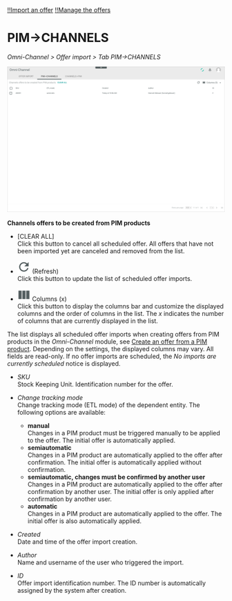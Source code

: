 [!!Import an offer](../Operation/02_ImportOffers.md)
[!!Manage the offers](../Operation/01_ManageOffers.md)

# PIM->CHANNELS

*Omni-Channel > Offer import > Tab PIM->CHANNELS*

![PIM->CHANNELS](../../Assets/Screenshots/Channels/OfferImport/PIMChannels/PIMChannels.png "[PIM->CHANNELS]")

**Channels offers to be created from PIM products**	

- [CLEAR ALL]  
    Click this button to cancel all scheduled offer. All offers that have not been imported yet are canceled and removed from the list. 

[comment]: <> (FETA -> pop-up window mit bestätigung; FETA-13)

- ![Refresh](../../Assets/Icons/Refresh01.png "[Refresh]") (Refresh)   
    Click this button to update the list of scheduled offer imports.

- ![Columns](../../Assets/Icons/Columns.png "[Columns]") Columns (x)   
    Click this button to display the columns bar and customize the displayed columns and the order of columns in the list. The *x* indicates the number of columns that are currently displayed in the list.

The list displays all scheduled offer imports when creating offers from PIM products in the *Omni-Channel* module, see [Create an offer from a PIM product](../Operation/01_ManageOffers.md#create-an-offer-from-a-pim-product). Depending on the settings, the displayed columns may vary. All fields are read-only. If no offer imports are scheduled, the *No imports are currently scheduled* notice is displayed. 

- *SKU*  
   Stock Keeping Unit. Identification number for the offer.

- *Change tracking mode*  
    Change tracking mode (ETL mode) of the dependent entity. The following options are available:  
    - **manual**   
        Changes in a PIM product must be triggered manually to be applied to the offer. The initial offer is automatically applied.
    - **semiautomatic**   
        Changes in a PIM product are automatically applied to the offer after confirmation. The initial offer is automatically applied without confirmation.   
    - **semiautomatic, changes must be confirmed by another user**   
        Changes in a PIM product are automatically applied to the offer after confirmation by another user. The initial offer is only applied after confirmation by another user.       
    - **automatic**    
        Changes in a PIM product are automatically applied to the offer. The initial offer is also automatically applied.

- *Created*  
    Date and time of the offer import creation.

- *Author*  
    Name and username of the user who triggered the import.

- *ID*  
    Offer import identification number. The ID number is automatically assigned by the system after creation.


